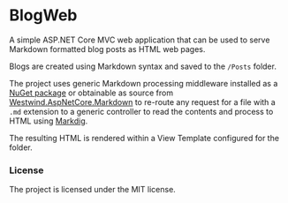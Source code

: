 # BlogWeb

A simple ASP.NET Core MVC web application that can be used to serve Markdown formatted blog posts as HTML web pages.

Blogs are created using Markdown syntax and saved to the `/Posts` folder.

The project uses generic Markdown processing middleware installed as a
[NuGet package](https://www.nuget.org/packages/Westwind.AspNetCore.Markdown/) or obtainable as source from
[Westwind.AspNetCore.Markdown](https://github.com/RickStrahl/Westwind.AspNetCore/tree/master/Westwind.AspNetCore.Markdown) to re-route
any request for a file with a `.md` extension to a generic controller to read the contents and process to HTML using
[Markdig](https://github.com/lunet-io/markdig.git).

The resulting HTML is rendered within a View Template configured for the folder.

### License

The project is licensed under the MIT license.
